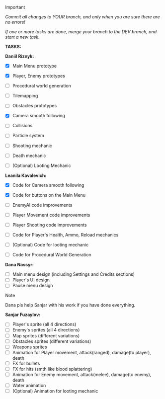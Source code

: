 > [!IMPORTANT]
> *Commit all changes to YOUR branch, and only when you are sure there are no errors!*
> 
> *If one or more tasks are done, merge your branch to the DEV branch, and start a new task.*

**TASKS:**

**Daniil Riznyk:**
- [x] Main Menu prototype
- [x] Player, Enemy prototypes
- [ ] Procedural world generation
- [ ] Tilemapping
- [ ] Obstacles prototypes
- [x] Camera smooth following
- [ ] Collisions
- [ ] Particle system
- [ ] Shooting mechanic
- [ ] Death mechanic
- [ ] \(Optional) Looting Mechanic


**Leanila Kavalevich:**
- [x] Code for Camera smooth following
- [x] Code for buttons on the Main Menu
- [ ] EnemyAI code improvements
- [ ] Player Movement code improvements
- [ ] Player Shooting code improvements
- [ ] Code for Player's Health, Ammo, Reload mechanics
- [ ] \(Optional) Code for looting mechanic
- [ ] Code for Procedural World Generation


**Dana Nassyr:**      
- [ ] Main menu design (including Settings and Credits sections)     
- [ ] Player's UI design
- [ ] Pause menu design
 > [!NOTE]
 > Dana pls help Sanjar with his work if you have done everything.

**Sanjar Fuzaylov:**
- [ ] Player's sprite (all 4 directions)
- [ ] Enemy's sprites (all 4 directions)
- [ ] Map sprites (different variations)
- [ ] Obstacles sprites (different variations)
- [ ] Weapons sprites
- [ ] Animation for Player movement, attack(ranged), damage(to player), death
- [ ] FX for bullets
- [ ] FX for hits (smth like blood splattering)
- [ ] Animation for Enemy movement, attack(melee), damage(to enemy), death
- [ ] Water animation
- [ ] \(Optional) Animation for looting mechanic
